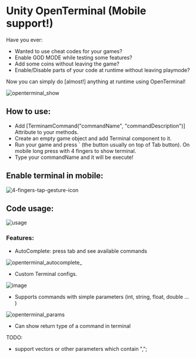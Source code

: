 # Unity OpenTerminal (Mobile support!)

Have you ever:
- Wanted to use cheat codes for your games?
- Enable GOD MODE while testing some features?
- Add some coins without leaving the game?
- Enable/Disable parts of your code at runtime without leaving playmode?

Now you can simply do [almost!] anything at runtime using OpenTerminal!


![openterminal_show](https://user-images.githubusercontent.com/6388730/27379276-e5f96a0a-568f-11e7-9df7-dd341c0c9491.gif)


## How to use: 
- Add [TerminamCommand("commandName", "commandDescription")] Attribute to your methods.
- Create an empty game object and add Terminal component to it.
- Run your game and press ` (the button usually on top of Tab button). On mobile long press with 4 fingers to show terminal.
- Type your commandName and it will be execute!

## Enable terminal in mobile:
![4-fingers-tap-gesture-icon](https://user-images.githubusercontent.com/6388730/28248214-f352bd1c-6a55-11e7-9bdf-bccced72bb9e.png)

## Code usage:
![usage](https://user-images.githubusercontent.com/6388730/27379156-71ef502a-568f-11e7-826c-527442951ee5.gif)


### Features:
- AutoComplete: press tab and see available commands

![openterminal_autocomplete_](https://user-images.githubusercontent.com/6388730/27424496-735677c0-574a-11e7-82a3-ce15522d0ac5.gif)

- Custom Terminal configs.

![image](https://user-images.githubusercontent.com/6388730/27377905-8dd0b4b8-568b-11e7-83f0-775d943773a9.png)

- Supports commands with simple parameters (int, string, float, double ... )

![openterminal_params](https://user-images.githubusercontent.com/6388730/27377435-34db691c-568a-11e7-9a29-89bea9755378.gif)
- Can show return type of a command in terminal

TODO:
- support vectors or other parameters which contain ",";
